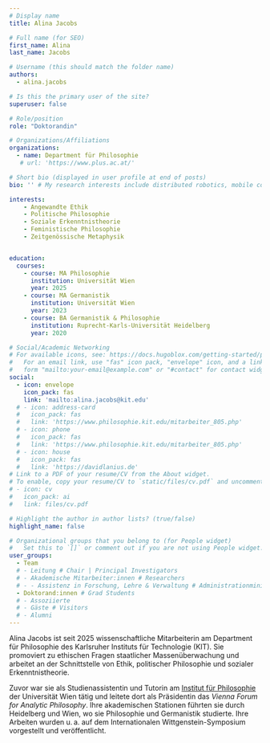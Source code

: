 ```yaml
---
# Display name
title: Alina Jacobs

# Full name (for SEO)
first_name: Alina
last_name: Jacobs

# Username (this should match the folder name)
authors:
  - alina.jacobs

# Is this the primary user of the site?
superuser: false

# Role/position
role: "Doktorandin"

# Organizations/Affiliations
organizations:
  - name: Department für Philosophie
   # url: 'https://www.plus.ac.at/'

# Short bio (displayed in user profile at end of posts)
bio: '' # My research interests include distributed robotics, mobile computing and programmable matter.

interests:
    - Angewandte Ethik
    - Politische Philosophie
    - Soziale Erkenntnistheorie
    - Feministische Philosophie
    - Zeitgenössische Metaphysik 


education:
  courses:
    - course: MA Philosophie
      institution: Universität Wien
      year: 2025
    - course: MA Germanistik
      institution: Universität Wien
      year: 2023
    - course: BA Germanistik & Philosophie 
      institution: Ruprecht-Karls-Universität Heidelberg
      year: 2020

# Social/Academic Networking
# For available icons, see: https://docs.hugoblox.com/getting-started/page-builder/#icons
#   For an email link, use "fas" icon pack, "envelope" icon, and a link in the
#   form "mailto:your-email@example.com" or "#contact" for contact widget.
social:
  - icon: envelope
    icon_pack: fas
    link: 'mailto:alina.jacobs@kit.edu'
  # - icon: address-card
  #   icon_pack: fas
  #   link: 'https://www.philosophie.kit.edu/mitarbeiter_805.php'
  # - icon: phone
  #   icon_pack: fas
  #   link: 'https://www.philosophie.kit.edu/mitarbeiter_805.php' 
  # - icon: house
  #   icon_pack: fas
  #   link: 'https://davidlanius.de'
# Link to a PDF of your resume/CV from the About widget.
# To enable, copy your resume/CV to `static/files/cv.pdf` and uncomment the lines below.
# - icon: cv
#   icon_pack: ai
#   link: files/cv.pdf

# Highlight the author in author lists? (true/false)
highlight_name: false

# Organizational groups that you belong to (for People widget)
#   Set this to `[]` or comment out if you are not using People widget.
user_groups:
  - Team
  # - Leitung # Chair | Principal Investigators
  # - Akademische Mitarbeiter:innen # Researchers
  # - - Assistenz in Forschung, Lehre & Verwaltung # Administrationministration
  - Doktorand:innen # Grad Students
  # - Assoziierte 
  # - Gäste # Visitors
  # - Alumni
---
```


Alina Jacobs ist seit 2025 wissenschaftliche Mitarbeiterin am Department für Philosophie des Karlsruher Instituts für Technologie (KIT). Sie promoviert zu ethischen Fragen staatlicher Massenüberwachung und arbeitet an der Schnittstelle von Ethik, politischer Philosophie und sozialer Erkenntnistheorie.

Zuvor war sie als Studienassistentin und Tutorin am [Institut für Philosophie](https://philosophie.univie.ac.at/) der Universität Wien tätig und leitete dort als Präsidentin das *Vienna Forum for Analytic Philosophy*. Ihre akademischen Stationen führten sie durch Heidelberg und Wien, wo sie Philosophie und Germanistik studierte. Ihre Arbeiten wurden u. a. auf dem Internationalen Wittgenstein-Symposium vorgestellt und veröffentlicht.